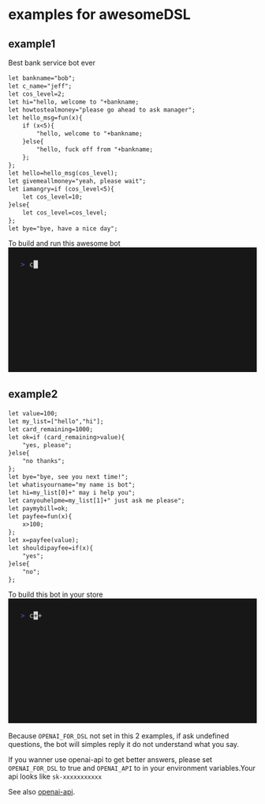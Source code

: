 # examples for awesomeDSL

## example1 

Best bank service bot ever
```
let bankname="bob";
let c_name="jeff";
let cos_level=2;
let hi="hello, welcome to "+bankname;
let howtostealmoney="please go ahead to ask manager";
let hello_msg=fun(x){
    if (x<5){
        "hello, welcome to "+bankname;
    }else{
        "hello, fuck off from "+bankname;
    };
};
let hello=hello_msg(cos_level);
let givemeallmoney="yeah, please wait";
let iamangry=if (cos_level<5){
    let cos_level=10;
}else{
    let cos_level=cos_level;
};
let bye="bye, have a nice day";
```
To build and run this awesome bot
![banker](banker.gif)

## example2
```
let value=100;
let my_list=["hello","hi"];
let card_remaining=1000;
let ok=if (card_remaining>value){
    "yes, please";
}else{
    "no thanks";
};
let bye="bye, see you next time!";
let whatisyourname="my name is bot";
let hi=my_list[0]+" may i help you";
let canyouhelpme=my_list[1]+" just ask me please";
let paymybill=ok;
let payfee=fun(x){
    x>100;
};
let x=payfee(value);
let shouldipayfee=if(x){
    "yes";
}else{
    "no";
};
```
To build this bot in your store
![pay](pay.gif)

Because `OPENAI_FOR_DSL` not set in this 2 examples, if ask undefined questions, the bot will simples reply it do not understand what you say.

If you wanner use openai-api to get better answers, please set `OPENAI_FOR_DSL` to true and `OPENAI_API` to in your environment variables.Your api looks like `sk-xxxxxxxxxxx`

See also [openai-api](https://platform.openai.com/docs/quickstart?context=python).
